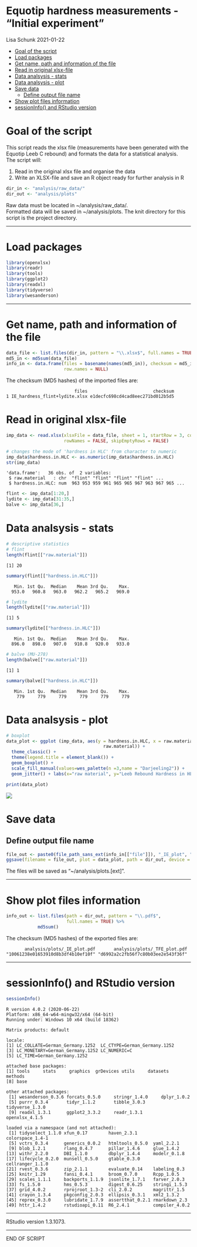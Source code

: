 Equotip hardness measurements - “Initial experiment”
================
Lisa Schunk
2021-01-22

  - [Goal of the script](#goal-of-the-script)
  - [Load packages](#load-packages)
  - [Get name, path and information of the
    file](#get-name-path-and-information-of-the-file)
  - [Read in original xlsx-file](#read-in-original-xlsx-file)
  - [Data analsysis - stats](#data-analsysis---stats)
  - [Data analsysis - plot](#data-analsysis---plot)
  - [Save data](#save-data)
      - [Define output file name](#define-output-file-name)
  - [Show plot files information](#show-plot-files-information)
  - [sessionInfo() and RStudio
    version](#sessioninfo-and-rstudio-version)

# Goal of the script

This script reads the xlsx file (measurements have been generated with
the Equotip Leeb C rebound) and formats the data for a statistical
analysis.  
The script will:

1.  Read in the original xlsx file and organise the data
2.  Write an XLSX-file and save an R object ready for further analysis
    in R

<!-- end list -->

``` r
dir_in <- "analysis/raw_data/"
dir_out <- "analysis/plots"
```

Raw data must be located in \~/analysis/raw\_data/.  
Formatted data will be saved in \~/analysis/plots. The knit directory
for this script is the project directory.

-----

# Load packages

``` r
library(openxlsx)
library(readr)
library(tools)
library(ggplot2)
library(readxl)
library(tidyverse)
library(wesanderson)
```

-----

# Get name, path and information of the file

``` r
data_file <- list.files(dir_in, pattern = "\\.xlsx$", full.names = TRUE)
md5_in <- md5sum(data_file)
info_in <- data.frame(files = basename(names(md5_in)), checksum = md5_in, 
                      row.names = NULL)
```

The checksum (MD5 hashes) of the imported files are:

``` 
                          files                         checksum
1 IE_hardness_flint+lydite.xlsx e1decfc698cd4cad8eec271bd012b5d5
```

# Read in original xlsx-file

``` r
imp_data <- read.xlsx(xlsxFile = data_file, sheet = 1, startRow = 3, colNames = TRUE,
                      rowNames = FALSE, skipEmptyRows = FALSE) 

# changes the mode of 'hardness in HLC' from character to numeric 
imp_data$hardness.in.HLC <- as.numeric(imp_data$hardness.in.HLC)
str(imp_data)
```

    'data.frame':   36 obs. of  2 variables:
     $ raw.material   : chr  "flint" "flint" "flint" "flint" ...
     $ hardness.in.HLC: num  963 953 959 961 965 965 967 963 967 965 ...

``` r
flint <- imp_data[1:20,]
lydite <- imp_data[31:35,]
balve <- imp_data[36,]
```

# Data analsysis - stats

``` r
# descriptive statistics 
# flint
length(flint[["raw.material"]])
```

    [1] 20

``` r
summary(flint[["hardness.in.HLC"]])
```

``` 
   Min. 1st Qu.  Median    Mean 3rd Qu.    Max. 
  953.0   960.8   963.0   962.2   965.2   969.0 
```

``` r
# lydite
length(lydite[["raw.material"]])
```

    [1] 5

``` r
summary(lydite[["hardness.in.HLC"]])
```

``` 
   Min. 1st Qu.  Median    Mean 3rd Qu.    Max. 
  896.0   898.0   907.0   910.8   920.0   933.0 
```

``` r
# balve (MU-278)
length(balve[["raw.material"]])
```

    [1] 1

``` r
summary(balve[["hardness.in.HLC"]])
```

``` 
   Min. 1st Qu.  Median    Mean 3rd Qu.    Max. 
    779     779     779     779     779     779 
```

# Data analsysis - plot

``` r
# boxplot
data_plot <- ggplot (imp_data, aes(y = hardness.in.HLC, x = raw.material, fill =
                                     raw.material)) + 
  theme_classic() +
  theme(legend.title = element_blank()) +
  geom_boxplot() + 
  scale_fill_manual(values=wes_palette(n =3,name = "Darjeeling2")) +
  geom_jitter() + labs(x="raw material", y="Leeb Rebound Hardness in HLC", title="") 

print(data_plot)
```

![](IE-leeb_1_Import_xlsx_files/figure-gfm/unnamed-chunk-7-1.png)<!-- -->

# Save data

## Define output file name

``` r
file_out <- paste0(file_path_sans_ext(info_in[["file"]]), "_IE_plot", ".pdf")
ggsave(filename = file_out, plot = data_plot, path = dir_out, device = "pdf")
```

The files will be saved as “\~/analysis/plots.\[ext\]”.

-----

# Show plot files information

``` r
info_out <- list.files(path = dir_out, pattern = "\\.pdf$", 
                       full.names = TRUE) %>% 
            md5sum()
```

The checksum (MD5 hashes) of the exported files are:

``` 
       analysis/plots/_IE_plot.pdf       analysis/plots/_TFE_plot.pdf 
"10061238e01653910d8b3df4b10ef10f" "d6992a2c2fb56f7c80b03ee2e543f36f" 
```

-----

# sessionInfo() and RStudio version

``` r
sessionInfo()
```

``` 
R version 4.0.2 (2020-06-22)
Platform: x86_64-w64-mingw32/x64 (64-bit)
Running under: Windows 10 x64 (build 18362)

Matrix products: default

locale:
[1] LC_COLLATE=German_Germany.1252  LC_CTYPE=German_Germany.1252   
[3] LC_MONETARY=German_Germany.1252 LC_NUMERIC=C                   
[5] LC_TIME=German_Germany.1252    

attached base packages:
[1] tools     stats     graphics  grDevices utils     datasets  methods  
[8] base     

other attached packages:
 [1] wesanderson_0.3.6 forcats_0.5.0     stringr_1.4.0     dplyr_1.0.2      
 [5] purrr_0.3.4       tidyr_1.1.2       tibble_3.0.3      tidyverse_1.3.0  
 [9] readxl_1.3.1      ggplot2_3.3.2     readr_1.3.1       openxlsx_4.1.5   

loaded via a namespace (and not attached):
 [1] tidyselect_1.1.0 xfun_0.17        haven_2.3.1      colorspace_1.4-1
 [5] vctrs_0.3.4      generics_0.0.2   htmltools_0.5.0  yaml_2.2.1      
 [9] blob_1.2.1       rlang_0.4.7      pillar_1.4.6     glue_1.4.2      
[13] withr_2.2.0      DBI_1.1.0        dbplyr_1.4.4     modelr_0.1.8    
[17] lifecycle_0.2.0  munsell_0.5.0    gtable_0.3.0     cellranger_1.1.0
[21] rvest_0.3.6      zip_2.1.1        evaluate_0.14    labeling_0.3    
[25] knitr_1.29       fansi_0.4.1      broom_0.7.0      Rcpp_1.0.5      
[29] scales_1.1.1     backports_1.1.9  jsonlite_1.7.1   farver_2.0.3    
[33] fs_1.5.0         hms_0.5.3        digest_0.6.25    stringi_1.5.3   
[37] grid_4.0.2       rprojroot_1.3-2  cli_2.0.2        magrittr_1.5    
[41] crayon_1.3.4     pkgconfig_2.0.3  ellipsis_0.3.1   xml2_1.3.2      
[45] reprex_0.3.0     lubridate_1.7.9  assertthat_0.2.1 rmarkdown_2.3   
[49] httr_1.4.2       rstudioapi_0.11  R6_2.4.1         compiler_4.0.2  
```

-----

RStudio version 1.3.1073.

-----

END OF SCRIPT
